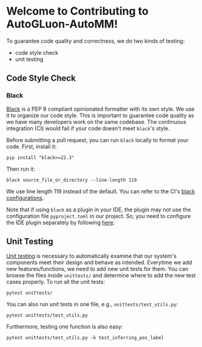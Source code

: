# Welcome to Contributing to AutoGLuon-AutoMM!
 To guarantee code quality and correctness, we do two kinds of testing: 
  - code style check
  - unit testing

## Code Style Check

### Black
[Black](https://black.readthedocs.io/en/stable/usage_and_configuration/the_basics.html) is a PEP 8 compliant opinionated formatter with its own style. We use it to organize our code style. This is important to guarantee code quality as we have many developers work on the same codebase. The continuous integration (CI) would fail if your code doesn't meet `black`'s style.



Before submitting a pull request, you can run `black` locally to format your code. First, install it:

```
pip install "black>=22.3"
```
Then run it:

```
black source_file_or_directory --line-length 119
```
We use line length 119 instead of the default. You can refer to the CI's [black configurations](https://github.com/awslabs/autogluon/blob/master/pyproject.toml).

Note that if using `black` as a plugin in your IDE, the plugin may not use the configuration file `pyproject.toml` in our project. So, you need to configure the IDE plugin separately by following [here](https://black.readthedocs.io/en/stable/usage_and_configuration/the_basics.html#configuration-via-a-file). 



## Unit Testing
 [Unit testing](https://en.wikipedia.org/wiki/Unit_testing) is necessary to automatically examine that our system's components meet their design and behave as intended.
Everytime we add new features/functions, we need to add new unit tests for them. You can browse the files inside `unittests/` and determine where to add the new test cases properly. To run 
all the unit tests:
```
pytest unittests/
```
You can also run unit tests in one file, e.g., `unittests/test_utils.py`:
```
pytest unittests/test_utils.py
```
Furthermore, testing one function is also easy:
```
pytest unittests/test_utils.py -k test_inferring_pos_label
```
